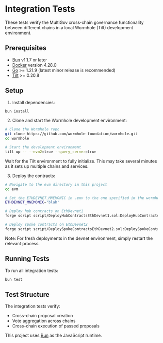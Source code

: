 # Integration Tests

These tests verify the MultiGov cross-chain governance functionality between different chains in a local Wormhole (Tilt) development environment.

## Prerequisites

- [Bun](https://bun.sh) v1.1.7 or later
- [Docker](https://docs.docker.com/desktop/release-notes/#4280) version 4.28.0
- [Go](https://golang.org/dl/) >= 1.21.9 (latest minor release is recommended)
- [Tilt](http://tilt.dev/) >= 0.20.8

## Setup

1. Install dependencies:

```bash
bun install
```

2. Clone and start the Wormhole development environment:

```bash
# Clone the Wormhole repo
git clone https://github.com/wormhole-foundation/wormhole.git
cd wormhole

# Start the development environment
tilt up -- --evm2=true --query_server=true
```

Wait for the Tilt environment to fully initialize. This may take several minutes as it sets up multiple chains and services.

3. Deploy the contracts:

```bash
# Navigate to the evm directory in this project
cd evm

# Set the ETHDEVNET_MNEMONIC in .env to the one specified in the wormhole repo
ETHDEVNET_MNEMONIC='blah'

# Deploy hub contracts on EthDevnet1
forge script script/DeployHubContractsEthDevnet1.sol:DeployHubContractsEthDevnet1 --rpc-url http://localhost:8545 --broadcast --via-ir

# Deploy spoke contracts on EthDevnet2
forge script script/DeploySpokeContractsEthDevnet2.sol:DeploySpokeContractsEthDevnet2 --rpc-url http://localhost:8546 --broadcast --via-ir
```

Note: For fresh deployments in the devnet environment, simply restart the relevant process.

## Running Tests

To run all integration tests:

```bash
bun test
```

## Test Structure

The integration tests verify:

- Cross-chain proposal creation
- Vote aggregation across chains
- Cross-chain execution of passed proposals

This project uses [Bun](https://bun.sh) as the JavaScript runtime.
